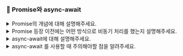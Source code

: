 ### 📝 Promise와 async-await

<details>
<summary> Promise의 개념에 대해 설명해주세요. </summary>
</br>
Promise는 비동기 연산의 상태를 나타내는 객체입니다.  
비동기 처리가 진행중이면 pending, 성공이면 fulfilled, 실패면 rejected라는 상태값을 가집니다. Promise는 비동기 프로그래밍을 then과 catch를 통해 간결하게 표현할 수 있도록 ES6에서 새로 도입되었습니다.  
</br></br>

- Promise  
비동기 작업을 처리하고, 그 상태를 담는 객체  
- then/catch  
Promise 객체에서 결과를 처리하는 메서드
- async/await  
Promise를 더 쉽게 쓸 수 있게 해주는 문법
</br></br>
</details>

<details>
<summary> Promise 등장 이전에는 어떤 방식으로 비동기 처리를 했는지 설명해주세요. </summary>
</br>
Promise 등장 이전에는 비동기 작업을 처리하는 함수에 성공 콜백과, 실패 콜백을 각각 넘겨서 완료 상태에 따른 처리를 했습니다.  
이런 방식이다 보니, 두 개 이상의 비동기 작업이 순서를 갖고 실행되어야 할 때, 콜백 함수 안에 또 다른 콜백 함수가 점점 중첩되는 callback hell 현상이 발생하여, 코드 가독성 및 유지보수성 저하의 요인이 되었습니다. 
</br></br> 
</details>

<details>
<summary> async-await에 대해 설명해주세요. </summary>
</br>
Promise의 완료를 기다리기 위한 문법으로, async 키워드로 정의한 함수 내에서 호출되는 Promise 앞에 await 키워드를 사용하면, 해당 Promise가 완료될 때까지 코드의 실행을 일시정지 할 수 있습니다. 이를 통해, 비동기 코드를 마치 동기 코드처럼 쉽게 작성할 수 있습니다.
</br></br>
</details>

<details>
<summary> async-await 를 사용할 때 주의해야할 점을 알려주세요. </summary>
</br>
await의 에러 핸들링은 try-catch 블록에서 실행할 수 있습니다. 또한, await는 Promise가 완료될 때까지 함수의 실행을 중단하기 때문에, 실행 흐름을 잘 고려하여 적재적소에 사용해야합니다. 예를 들어, 여러 비동기 작업이 순차적으로 진행될 필요가 없는 경우에는, await 대신 Promise.all 함수를 사용하는 것이 바람직합니다.  
Promise.all 함수는 여러 개의 api를 동시에 요청할 때나, 이미지나 파일을 병렬로 불러올 때 그리고 모든 결과가 모두 있어야 다음 작업을 할 수 있을 떄 사용할 수 있습니다. 
</details>